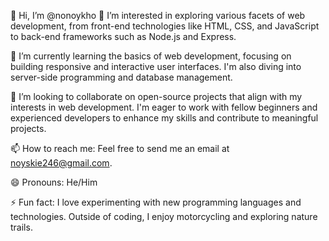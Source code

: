 👋 Hi, I’m @nonoykho
👀 I’m interested in exploring various facets of web development, from front-end technologies like HTML, CSS, and JavaScript to back-end frameworks such as Node.js and Express.

🌱 I’m currently learning the basics of web development, focusing on building responsive and interactive user interfaces. I'm also diving into server-side programming and database management.

💞️ I’m looking to collaborate on open-source projects that align with my interests in web development. I'm eager to work with fellow beginners and experienced developers to enhance my skills and contribute to meaningful projects.

📫 How to reach me: Feel free to send me an email at noyskie246@gmail.com.

😄 Pronouns: He/Him

⚡ Fun fact: I love experimenting with new programming languages and technologies. Outside of coding, I enjoy motorcycling and exploring nature trails.

<!---
nonoykho/nonoykho is a ✨ special ✨ repository because its `README.md` (this file) appears on your GitHub profile.
You can click the Preview link to take a look at your changes.
--->
